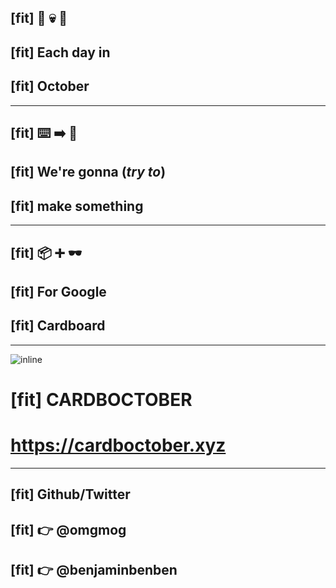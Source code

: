 ## [fit] 🎃 💀 👻
## [fit] Each day in
## [fit] **October**

---

## [fit] ⌨️ ➡️ 📱
## [fit] We're gonna (*try to*)
## [fit] **make something**

---

## [fit] 📦 ➕ 🕶
## [fit] For Google
## [fit] Cardboard

---

![inline](https://cardboctober.xyz/css/google-cardboard.png)
# [fit] CARDBOCTOBER
# https://cardboctober.xyz

---
## [fit] Github/Twitter
## [fit] 👉 @omgmog
## [fit] 👉 @benjaminbenben

